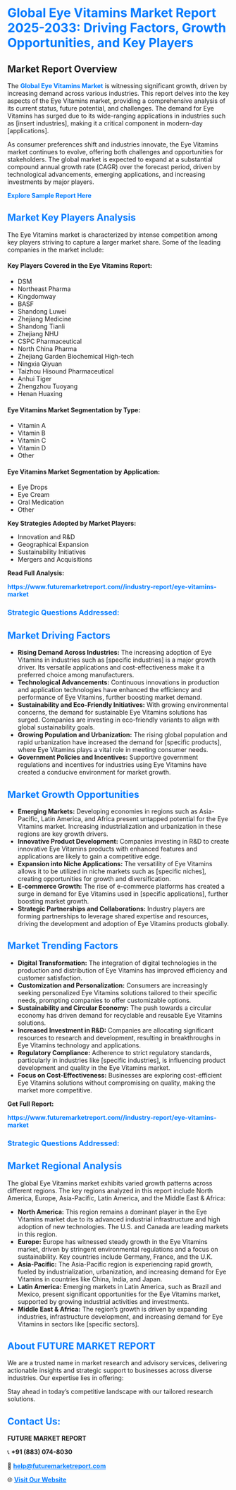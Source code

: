 <h1 style="color: #007BFF;">Global Eye Vitamins Market Report 2025-2033: Driving Factors, Growth Opportunities, and Key Players</h1>

<section id="overview">
<h2>Market Report Overview</h2>
<p>The <a href="https://www.futuremarketreport.com//industry-report/eye-vitamins-market" style="color: #007BFF; text-decoration: none;"><strong>Global Eye Vitamins Market</strong></a> is witnessing significant growth, driven by increasing demand across various industries. This report delves into the key aspects of the Eye Vitamins market, providing a comprehensive analysis of its current status, future potential, and challenges. The demand for Eye Vitamins has surged due to its wide-ranging applications in industries such as [insert industries], making it a critical component in modern-day [applications].</p>
<p>As consumer preferences shift and industries innovate, the Eye Vitamins market continues to evolve, offering both challenges and opportunities for stakeholders. The global market is expected to expand at a substantial compound annual growth rate (CAGR) over the forecast period, driven by technological advancements, emerging applications, and increasing investments by major players.</p>
</section>

<section id="overview">
<p><a href="https://www.futuremarketreport.com//request-sample/reportId=78554" style="color: #007BFF; text-decoration: none;"><strong>Explore Sample Report Here</strong></a></p>
</section>

<section id="key-players">
<h2 style="color: #007BFF;">Market Key Players Analysis</h2>
<p>The Eye Vitamins market is characterized by intense competition among key players striving to capture a larger market share. Some of the leading companies in the market include:</p>
<h4>Key Players Covered in the Eye Vitamins Report:</h4>
<ul><li>DSM</li><li>Northeast Pharma</li><li>Kingdomway</li><li>BASF</li><li>Shandong Luwei</li><li>Zhejiang Medicine</li><li>Shandong Tianli</li><li>Zhejiang NHU</li><li>CSPC Pharmaceutical</li><li>North China Pharma</li><li>Zhejiang Garden Biochemical High-tech</li><li>Ningxia Qiyuan</li><li>Taizhou Hisound Pharmaceutical</li><li>Anhui Tiger</li><li>Zhengzhou Tuoyang</li><li>Henan Huaxing</li></ul>
<h4>Eye Vitamins Market Segmentation by Type:</h4>
<ul><li>Vitamin A</li><li>Vitamin B</li><li>Vitamin C</li><li>Vitamin D</li><li>Other</li></ul>

<h4>Eye Vitamins Market Segmentation by Application:</h4>
<ul><li>Eye Drops</li><li>Eye Cream</li><li>Oral Medication</li><li>Other</li></ul>
<p><strong>Key Strategies Adopted by Market Players:</strong></p>
<ul>
<li>Innovation and R&D</li>
<li>Geographical Expansion</li>
<li>Sustainability Initiatives</li>
<li>Mergers and Acquisitions</li>
</ul>
</section>

<section>
<p><strong>Read Full Analysis: </strong></p><a href="https://www.futuremarketreport.com//industry-report/eye-vitamins-market" style="color: #007BFF; text-decoration: none;"><strong>https://www.futuremarketreport.com//industry-report/eye-vitamins-market</strong></a>
<h3 style="color: #007BFF;">Strategic Questions Addressed:</h3>
</section>

<section id="driving-factors">
<h2 style="color: #007BFF;">Market Driving Factors</h2>
<ul>
<li><strong>Rising Demand Across Industries:</strong> The increasing adoption of Eye Vitamins in industries such as [specific industries] is a major growth driver. Its versatile applications and cost-effectiveness make it a preferred choice among manufacturers.</li>
<li><strong>Technological Advancements:</strong> Continuous innovations in production and application technologies have enhanced the efficiency and performance of Eye Vitamins, further boosting market demand.</li>
<li><strong>Sustainability and Eco-Friendly Initiatives:</strong> With growing environmental concerns, the demand for sustainable Eye Vitamins solutions has surged. Companies are investing in eco-friendly variants to align with global sustainability goals.</li>
<li><strong>Growing Population and Urbanization:</strong> The rising global population and rapid urbanization have increased the demand for [specific products], where Eye Vitamins plays a vital role in meeting consumer needs.</li>
<li><strong>Government Policies and Incentives:</strong> Supportive government regulations and incentives for industries using Eye Vitamins have created a conducive environment for market growth.</li>
</ul>
</section>

<section id="growth-opportunities">
<h2 style="color: #007BFF;">Market Growth Opportunities</h2>
<ul>
<li><strong>Emerging Markets:</strong> Developing economies in regions such as Asia-Pacific, Latin America, and Africa present untapped potential for the Eye Vitamins market. Increasing industrialization and urbanization in these regions are key growth drivers.</li>
<li><strong>Innovative Product Development:</strong> Companies investing in R&D to create innovative Eye Vitamins products with enhanced features and applications are likely to gain a competitive edge.</li>
<li><strong>Expansion into Niche Applications:</strong> The versatility of Eye Vitamins allows it to be utilized in niche markets such as [specific niches], creating opportunities for growth and diversification.</li>
<li><strong>E-commerce Growth:</strong> The rise of e-commerce platforms has created a surge in demand for Eye Vitamins used in [specific applications], further boosting market growth.</li>
<li><strong>Strategic Partnerships and Collaborations:</strong> Industry players are forming partnerships to leverage shared expertise and resources, driving the development and adoption of Eye Vitamins products globally.</li>
</ul>
</section>

<section id="trending-factors">
<h2 style="color: #007BFF;">Market Trending Factors</h2>
<ul>
<li><strong>Digital Transformation:</strong> The integration of digital technologies in the production and distribution of Eye Vitamins has improved efficiency and customer satisfaction.</li>
<li><strong>Customization and Personalization:</strong> Consumers are increasingly seeking personalized Eye Vitamins solutions tailored to their specific needs, prompting companies to offer customizable options.</li>
<li><strong>Sustainability and Circular Economy:</strong> The push towards a circular economy has driven demand for recyclable and reusable Eye Vitamins solutions.</li>
<li><strong>Increased Investment in R&D:</strong> Companies are allocating significant resources to research and development, resulting in breakthroughs in Eye Vitamins technology and applications.</li>
<li><strong>Regulatory Compliance:</strong> Adherence to strict regulatory standards, particularly in industries like [specific industries], is influencing product development and quality in the Eye Vitamins market.</li>
<li><strong>Focus on Cost-Effectiveness:</strong> Businesses are exploring cost-efficient Eye Vitamins solutions without compromising on quality, making the market more competitive.</li>
</ul>
</section>

<section>
<p><strong>Get Full Report: </strong></p><a href="https://www.futuremarketreport.com//industry-report/eye-vitamins-market" style="color: #007BFF; text-decoration: none;"><strong>https://www.futuremarketreport.com//industry-report/eye-vitamins-market</strong></a>
<h3 style="color: #007BFF;">Strategic Questions Addressed:</h3>
</section>


<section id="regional-analysis">
<h2 style="color: #007BFF;">Market Regional Analysis</h2>
<p>The global Eye Vitamins market exhibits varied growth patterns across different regions. The key regions analyzed in this report include North America, Europe, Asia-Pacific, Latin America, and the Middle East & Africa:</p>
<ul>
<li><strong>North America:</strong> This region remains a dominant player in the Eye Vitamins market due to its advanced industrial infrastructure and high adoption of new technologies. The U.S. and Canada are leading markets in this region.</li>
<li><strong>Europe:</strong> Europe has witnessed steady growth in the Eye Vitamins market, driven by stringent environmental regulations and a focus on sustainability. Key countries include Germany, France, and the U.K.</li>
<li><strong>Asia-Pacific:</strong> The Asia-Pacific region is experiencing rapid growth, fueled by industrialization, urbanization, and increasing demand for Eye Vitamins in countries like China, India, and Japan.</li>
<li><strong>Latin America:</strong> Emerging markets in Latin America, such as Brazil and Mexico, present significant opportunities for the Eye Vitamins market, supported by growing industrial activities and investments.</li>
<li><strong>Middle East & Africa:</strong> The region’s growth is driven by expanding industries, infrastructure development, and increasing demand for Eye Vitamins in sectors like [specific sectors].</li>
</ul>
</section>

<footer>
<h2 style="color: #007BFF;">About FUTURE MARKET REPORT</h2>
<p>We are a trusted name in market research and advisory services, delivering actionable insights and strategic support to businesses across diverse industries. Our expertise lies in offering:</p>

<p>Stay ahead in today’s competitive landscape with our tailored research solutions.</p>

<h2 style="color: #007BFF;">Contact Us:</h2>
<p><strong>FUTURE MARKET REPORT</strong></p>
<p>📞 <strong>+91 (883) 074-8030</strong></p>
<p>📧 <strong><a href="mailto:help@futuremarketreport.com" style="color: #007BFF;">help@futuremarketreport.com</a></strong></p>
<p>🌐 <strong><a href="https://www.futuremarketreport.com/" style="color: #007BFF;">Visit Our Website</a></strong></p>
</footer>